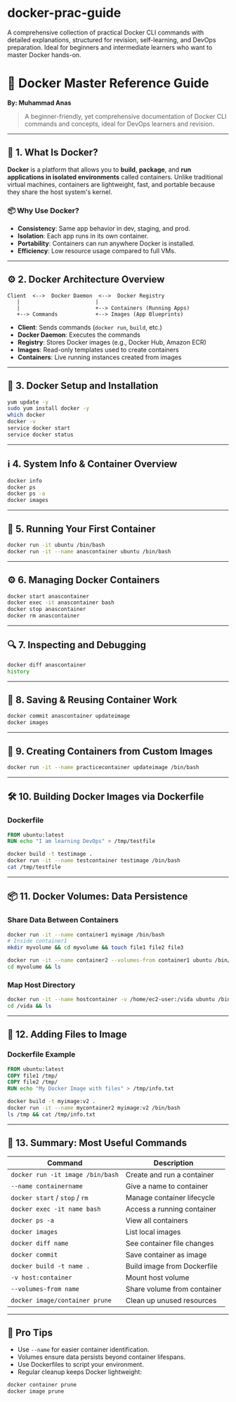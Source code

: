 # docker-prac-guide
A comprehensive collection of practical Docker CLI commands with detailed explanations, structured for revision, self-learning, and DevOps preparation. Ideal for beginners and intermediate learners who want to master Docker hands-on.
# 🐳 Docker Master Reference Guide
**By: Muhammad Anas**  
> A beginner-friendly, yet comprehensive documentation of Docker CLI commands and concepts, ideal for DevOps learners and revision.

---

## 📌 1. What Is Docker?

**Docker** is a platform that allows you to **build**, **package**, and **run applications in isolated environments** called containers. Unlike traditional virtual machines, containers are lightweight, fast, and portable because they share the host system's kernel.

### 📦 Why Use Docker?
- **Consistency**: Same app behavior in dev, staging, and prod.
- **Isolation**: Each app runs in its own container.
- **Portability**: Containers can run anywhere Docker is installed.
- **Efficiency**: Low resource usage compared to full VMs.

---

## ⚙️ 2. Docker Architecture Overview

```
Client  <-->  Docker Daemon  <-->  Docker Registry
   |                        |
   |                        +--> Containers (Running Apps)
   +--> Commands            +--> Images (App Blueprints)
```

- **Client**: Sends commands (`docker run`, `build`, etc.)
- **Docker Daemon**: Executes the commands
- **Registry**: Stores Docker images (e.g., Docker Hub, Amazon ECR)
- **Images**: Read-only templates used to create containers
- **Containers**: Live running instances created from images

---

## 🧰 3. Docker Setup and Installation

```bash
yum update -y
sudo yum install docker -y
which docker
docker -v
service docker start
service docker status
```

---

## ℹ️ 4. System Info & Container Overview

```bash
docker info
docker ps
docker ps -a
docker images
```

---

## 🚀 5. Running Your First Container

```bash
docker run -it ubuntu /bin/bash
docker run -it --name anascontainer ubuntu /bin/bash
```

---

## ⚙️ 6. Managing Docker Containers

```bash
docker start anascontainer
docker exec -it anascontainer bash
docker stop anascontainer
docker rm anascontainer
```

---

## 🔍 7. Inspecting and Debugging

```bash
docker diff anascontainer
history
```

---

## 📸 8. Saving & Reusing Container Work

```bash
docker commit anascontainer updateimage
docker images
```

---

## 🧪 9. Creating Containers from Custom Images

```bash
docker run -it --name practicecontainer updateimage /bin/bash
```

---

## 🛠️ 10. Building Docker Images via Dockerfile

### Dockerfile
```Dockerfile
FROM ubuntu:latest
RUN echo "I am learning DevOps" > /tmp/testfile
```

```bash
docker build -t testimage .
docker run -it --name testcontainer testimage /bin/bash
cat /tmp/testfile
```

---

## 📦 11. Docker Volumes: Data Persistence

### Share Data Between Containers
```bash
docker run -it --name container1 myimage /bin/bash
# Inside container1
mkdir myvolume && cd myvolume && touch file1 file2 file3

docker run -it --name container2 --volumes-from container1 ubuntu /bin/bash
cd myvolume && ls
```

### Map Host Directory
```bash
docker run -it --name hostcontainer -v /home/ec2-user:/vida ubuntu /bin/bash
cd /vida && ls
```

---

## 🧾 12. Adding Files to Image

### Dockerfile Example
```Dockerfile
FROM ubuntu:latest
COPY file1 /tmp/
COPY file2 /tmp/
RUN echo "My Docker Image with files" > /tmp/info.txt
```

```bash
docker build -t myimage:v2 .
docker run -it --name mycontainer2 myimage:v2 /bin/bash
ls /tmp && cat /tmp/info.txt
```

---

## 🧠 13. Summary: Most Useful Commands

| Command | Description |
|--------|-------------|
| `docker run -it image /bin/bash` | Create and run a container |
| `--name containername` | Give a name to container |
| `docker start` / `stop` / `rm` | Manage container lifecycle |
| `docker exec -it name bash` | Access a running container |
| `docker ps -a` | View all containers |
| `docker images` | List local images |
| `docker diff name` | See container file changes |
| `docker commit` | Save container as image |
| `docker build -t name .` | Build image from Dockerfile |
| `-v host:container` | Mount host volume |
| `--volumes-from name` | Share volume from container |
| `docker image/container prune` | Clean up unused resources |

---

## 📌 Pro Tips
- Use `--name` for easier container identification.
- Volumes ensure data persists beyond container lifespans.
- Use Dockerfiles to script your environment.
- Regular cleanup keeps Docker lightweight:

```bash
docker container prune
docker image prune
```
